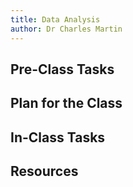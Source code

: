 ```yaml
---
title: Data Analysis
author: Dr Charles Martin
---
```



## Pre-Class Tasks



## Plan for the Class



## In-Class Tasks


## Resources
